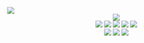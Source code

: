 <img src="https://capsule-render.vercel.app/api?type=waving&color=auto&height=200&section=header&text=KangDaeHyun&fontSize=90" />
	<div align="center">
 		 <div>
 			<img src="https://img.shields.io/badge/TypeScript-3178C6?style=flat&logo=typescript&logoColor=white" />
   		 </div>
      		 <div>
			<img src="https://img.shields.io/badge/Node.js-339933?style=flat&logo=nodedotjs&logoColor=white" />
			<img src="https://img.shields.io/badge/Nest.js-E0234E?style=flat&logo=nestjs&logoColor=white" />
 			<img src="https://img.shields.io/badge/GraphQL-E10098?style=flat&logo=graphql&logoColor=white" />
			<img src="https://img.shields.io/badge/Prisma-2D3748?style=flat&logo=prisma&logoColor=white" />
 			<img src="https://img.shields.io/badge/MariaDB-003545?style=flat&logo=mariadb&logoColor=white" />
		</div>  
		<div>
			<img src="https://img.shields.io/badge/Vue-4FC08D?style=flat&logo=vuedotjs&logoColor=white" />
			<img src="https://img.shields.io/badge/Vite-646CFF?style=flat&logo=vite&logoColor=white" />
			<img src="https://img.shields.io/badge/Quasar-1976D2?style=flat&logo=quasar&logoColor=white" />
		</div>
